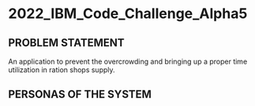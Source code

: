 # 2022_IBM_Code_Challenge_Alpha5
<h2>PROBLEM STATEMENT</h2>
An application to prevent the overcrowding and bringing up a proper time utilization in ration shops supply.
<h2>PERSONAS OF THE SYSTEM</h2>
